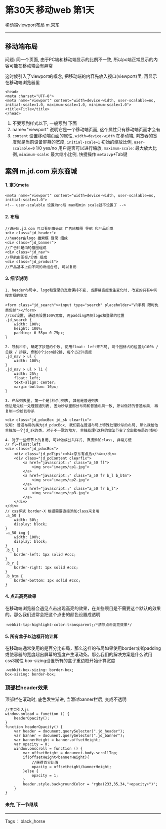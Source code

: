 # 第30天 移动web 第1天

移动端viewport布局 m.京东

---


## 移动端布局
问题: 同一个页面, 由于PC端和移动端显示的比例不一致, 所以pc端正常显示的内容可能在移动端会有异常

这时候引入了viewport的概念, 把移动端的内容先放入视口(viewport)里, 再显示在移动端浏览器里

```
<head>
<meta charset="UTF-8">
<meta name="viewport" content="width=device-width, user-scalable=no, initial-scale=1.0, maximum-scale=1.0, minimum-scale=1.0">
<title>Title</title>
</head>
```
1. 不要写到样式以下, 一般写到 <meta charset="UTF-8"> 下面
2. name="viewport" 说明它是一个移动端页面, 这个属性只有移动端页面才会有
3. `content` 设置移动端页面的属性, 
    `width=device-width` 在移动端, 浏览器的宽度就是当前设备屏幕的宽度, 
    `initial-scale=1` 初始的缩放比例, 
    `user-scalable=0` 1/0 yes/no 用户是否可以进行缩放, 
    `maximum-scale`: 最大放大比例, 
    `minimum-scale`: 最大缩小比例, 
    快捷操作 `meta:vp`+Tab键


## 案例 m.jd.com 京东商城

#### 1. 定义meta
```
<meta name="viewport" content="width=device-width, user-scalable=no, initial-scale=1.0">
<!-- user-scalable 设置为no后 max和min scale就不设置了 -->
```
#### 2. 布局
```
//访问m.jd.com 可以看到由头部 广告轮播图 导航 和产品组成
<div class="jd_header">
//header由logo 搜索框 登录 组成
<div class="jd_banner">
//广告栏是由轮播图组成
<div class="jd_nav">
//导航由图标/分类 组成
<div class="jd_product">
//产品基本上由不同的块组合成, 可以复用
```

#### 3. 细节说明
```
1. header布局中, logo和登录的宽度保持不变, 当屏幕宽度发生变化时, 改变的只有中间搜索框的宽度

<form class="jd_search"><input type="search" placeholder="VR手机 限时免费包邮"></form>
//css设置, 通过先设置100%宽度, 再padding两侧logo和登录的位置
.jd_search {
    width: 100%;
    height: 100%;
    padding: 0 55px 0 75px;
}

2. 导航栏中, 确定字按钮的个数, 使用float: left来布局, 每个图标占的位置为100% / 总数 / 排数, 例如8个icon排2排, 每个占25%宽度
.jd_nav > ul {
    width: 100%;
}
.jd_nav > ul > li {
    width: 25%;
    float: left;
    text-align: center;
    margin-bottom: 10px;
}

3. 产品列表里, 第一个是[秒杀]列表, 其他是普通列表
做法是先统一处理普通列表, 因为秒杀里部分布局和普通布局一致, 所以做好的普通布局, 再复制一份给到秒杀

<div class="jd_pducBox jd_sk clearfix">
说明: 普通布局的类为jd_pducBox, 我们要在普通布局上特殊处理秒杀的布局, 那么我给他单独加一个jd_sk的类, 对于不一致的地方, 单独处理(这样的做法节省了全部都布局的时间)

4. 对于一些细节上的复用, 可以做成公共样式, 直接添加class, 非常方便
// fl=float:left
<div class="jd_pducBox">
    <div class="jd_pdTips"><h4>京东有点热</h4></div>
    <div class="jd_pdContent clearfix">
        <a href="javascript:;" class="a_50 fl">
            <img src="images/cp1.jpg">
        </a>
        <a href="javascript:;" class="a_50 fr b_l b_btm">
            <img src="images/cp2.jpg">
        </a>
        <a href="javascript:;" class="a_50 fr b_l">
            <img src="images/cp3.jpg">
        </a>
    </div>
</div>
// css样式 border-X 根据需要直接添加class来复用
.a_50 {
    width: 50%;
    display: block;
}
.a_50 img {
    width: 100%;
    display: block;
}
.b_l {
    border-left: 1px solid #ccc;
}
.b_r {
    border-right: 1px solid #ccc;
}
.b_btm {
    border-bottom: 1px solid #ccc;
}
```

#### 4. 点击高亮效果
在移动端浏览器会遇见点击出现高亮的效果，在某些项目是不需要这个默认的效果的。那么我们通常会把这个点击的颜色设置成透明
```
-webkit-tap-highlight-color:transparent;/*清除点击高亮效果*/
```

#### 5. 所有盒子以边框开始计算
在移动端通常使用的是百分比布局，那么这样的布局如果使用border或者padding或使容器的宽度超出屏幕的宽度产生滚动条。那么我们的解决方案是什么试用css3属性 box-sizing设置所有的盒子重边框开始计算宽度
```
-webkit-box-sizing: border-box;
box-sizing: border-box;
```


### 顶部栏header效果
顶部栏在滚动时, 底色发生渐进, 当滑过banner栏后, 变成不透明
```
//主页引入js
window.onload = function () {
    headerOpacity();
}
function headerOpacity() {
    var header = document.querySelector(".jd_header");
    var banner = document.querySelector(".jd_banner");
    var bannerHeight = banner.offsetHeight;
    var opacity = 0;
    window.onscroll = function () {
        var offsetHeight = document.body.scrollTop;
        if(offsetHeight<bannerHeight){
            //获得百分比值
            opacity = offsetHeight/bannerHeight;
        }else {
            opacity = 1;
        }
        header.style.backgroundColor = "rgba(233,35,34,"+opacity+")";
    }
}

```

#### 未完, 下一节继续


---

Tags： black_horse

